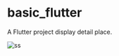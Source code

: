 # basic_flutter

A Flutter project display detail place.

![ss](https://github.com/farhansyam/basic_deplace/assets/31535717/ee8c8dbc-9b4f-4f25-ae43-2d112840dd4b)


